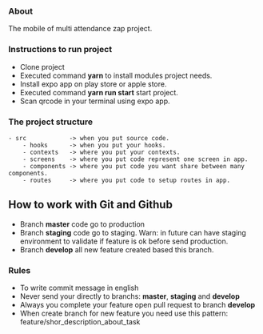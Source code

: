 ### About

The mobile of multi attendance zap project.

### Instructions to run project

- Clone project
- Executed command **yarn** to install modules project needs.
- Install expo app on play store or apple store.
- Executed command **yarn run start** start project.
- Scan qrcode in your terminal using expo app.

### The project structure

```
- src            -> when you put source code.
    - hooks      -> when you put your hooks.
    - contexts   -> where you put your contexts.
    - screens    -> where you put code represent one screen in app.
    - components -> where you put code you want share between many components.
    - routes     -> where you put code to setup routes in app.
```

## How to work with Git and Github

- Branch **master** code go to production
- Branch **staging** code go to staging. Warn: in future can have staging environment to validate if feature is ok before send production.
- Branch **develop** all new feature created based this branch.

### Rules 

- To write commit message in english
- Never send your directly to branchs: **master**, **staging** and **develop**
- Always you complete your feature open pull request to branch **develop**
- When create branch for new feature you need use this pattern: feature/shor_description_about_task
